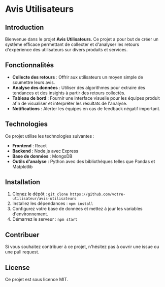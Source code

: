 # Avis Utilisateurs

## Introduction
Bienvenue dans le projet **Avis Utilisateurs**. Ce projet a pour but de créer un système efficace permettant de collecter et d'analyser les retours d'expérience des utilisateurs sur divers produits et services.

## Fonctionnalités
- **Collecte des retours** : Offrir aux utilisateurs un moyen simple de soumettre leurs avis.
- **Analyse des données** : Utiliser des algorithmes pour extraire des tendances et des insights à partir des retours collectés.
- **Tableau de bord** : Fournir une interface visuelle pour les équipes produit afin de visualiser et interpréter les résultats de l'analyse.
- **Notifications** : Alerter les équipes en cas de feedback négatif important.

## Technologies
Ce projet utilise les technologies suivantes :
- **Frontend** : React
- **Backend** : Node.js avec Express
- **Base de données** : MongoDB
- **Outils d'analyse** : Python avec des bibliothèques telles que Pandas et Matplotlib

## Installation
1. Clonez le dépôt : `git clone https://github.com/votre-utilisateur/avis-utilisateurs`
2. Installez les dépendances : `npm install`
3. Configurez votre base de données et mettez à jour les variables d'environnement.
4. Démarrez le serveur : `npm start`

## Contribuer
Si vous souhaitez contribuer à ce projet, n'hésitez pas à ouvrir une issue ou une pull request.

## License
Ce projet est sous licence MIT.